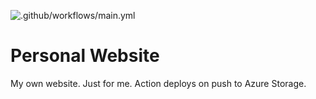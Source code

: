 ![.github/workflows/main.yml](https://github.com/benekuehn/PersWebsite/workflows/.github/workflows/main.yml/badge.svg)
# Personal Website
My own website. Just for me. Action deploys on push to Azure Storage.
